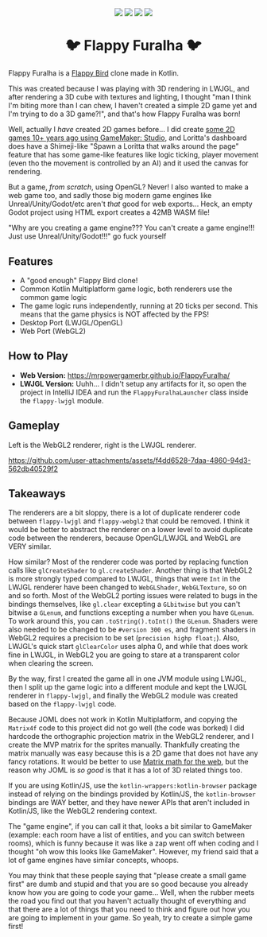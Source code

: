 <p align="center">
<img src="media/title_screen_lwjgl.png" align="center">
<img src="media/get_ready_lwjgl.png" align="center">
<img src="media/gameplay_lwjgl.png" align="center">
<img src="media/game_over_lwjgl.png" align="center">

</p>

<h1 align="center">🐦 Flappy Furalha 🐦️</h1>

Flappy Furalha is a [Flappy Bird](https://dotgears.com/games/flappybird) clone made in Kotlin.

This was created because I was playing with 3D rendering in LWJGL, and after rendering a 3D cube with textures and lighting, I thought "man I think I'm biting more than I can chew, I haven't created a simple 2D game yet and I'm trying to do a 3D game?!", and that's how Flappy Furalha was born!

Well, actually I *have* created 2D games before... I did create [some 2D games 10+ years ago using GameMaker: Studio](https://mrpowergamerbr.com/br/projects/2d-game-hard/), and Loritta's dashboard does have a Shimeji-like "Spawn a Loritta that walks around the page" feature that has some game-like features like logic ticking, player movement (even tho the movement is controlled by an AI) and it used the canvas for rendering.

But a game, *from scratch*, using OpenGL? Never! I also wanted to make a web game too, and sadly those big modern game engines like Unreal/Unity/Godot/etc aren't *that* good for web exports... Heck, an empty Godot project using HTML export creates a 42MB WASM file!

"Why are you creating a game engine??? You can't create a game engine!!! Just use Unreal/Unity/Godot!!!" go fuck yourself

## Features

* A "good enough" Flappy Bird clone!
* Common Kotlin Multiplatform game logic, both renderers use the common game logic
* The game logic runs independently, running at 20 ticks per second. This means that the game physics is NOT affected by the FPS!
* Desktop Port (LWJGL/OpenGL)
* Web Port (WebGL2)

## How to Play

* **Web Version:** https://mrpowergamerbr.github.io/FlappyFuralha/
* **LWJGL Version:** Uuhh... I didn't setup any artifacts for it, so open the project in IntelliJ IDEA and run the `FlappyFuralhaLauncher` class inside the `flappy-lwjgl` module.

## Gameplay

Left is the WebGL2 renderer, right is the LWJGL renderer.

https://github.com/user-attachments/assets/f4dd6528-7daa-4860-94d3-562db40529f2

## Takeaways

The renderers are a bit sloppy, there is a lot of duplicate renderer code between `flappy-lwjgl` and `flappy-webgl2` that could be removed. I think it would be better to abstract the renderer on a lower level to avoid duplicate code between the renderers, because OpenGL/LWJGL and WebGL are VERY similar.

How similar? Most of the renderer code was ported by replacing function calls like `glCreateShader` to `gl.createShader`. Another thing is that WebGL2 is more strongly typed compared to LWJGL, things that were `Int` in the LWJGL renderer have been changed to `WebGLShader`, `WebGLTexture`, so on and so forth. Most of the WebGL2 porting issues were related to bugs in the bindings themselves, like `gl.clear` excepting a `GLbitwise` but you can't bitwise a `GLenum`, and functions excepting a number when you have `GLenum`. To work around this, you can `.toString().toInt()` the `GLenum`. Shaders were also needed to be changed to be `#version 300 es`, and fragment shaders in WebGL2 requires a precision to be set (`precision highp float;`). Also, LWJGL's quick start `glClearColor` uses alpha 0, and while that does work fine in LWJGL, in WebGL2 you are going to stare at a transparent color when clearing the screen.

By the way, first I created the game all in one JVM module using LWJGL, then I split up the game logic into a different module and kept the LWJGL renderer in `flappy-lwjgl`, and finally the WebGL2 module was created based on the `flappy-lwjgl` code.

Because JOML does not work in Kotlin Multiplatform, and copying the `Matrix4f` code to this project did not go well (the code was borked) I did hardcode the orthographic projection matrix in the WebGL2 renderer, and I create the MVP matrix for the sprites manually. Thankfully creating the matrix manually was easy because this is a 2D game that does not have any fancy rotations. It would be better to use [Matrix math for the web](https://developer.mozilla.org/en-US/docs/Web/API/WebGL_API/Matrix_math_for_the_web), but the reason why JOML is *so good* is that it has a lot of 3D related things too.

If you are using Kotlin/JS, use the `kotlin-wrappers:kotlin-browser` package instead of relying on the bindings provided by Kotlin/JS, the `kotlin-browser` bindings are WAY better, and they have newer APIs that aren't included in Kotlin/JS, like the WebGL2 rendering context.

The "game engine", if you can call it that, looks a bit similar to GameMaker (example: each room have a list of entities, and you can switch between rooms), which is funny because it was like a zap went off when coding and I thought "oh wow this looks like GameMaker". However, my friend said that a lot of game engines have similar concepts, whoops.

You may think that these people saying that "please create a small game first" are dumb and stupid and that you are so good because you already know how you are going to code your game... Well, when the rubber meets the road you find out that you haven't actually thought of everything and that there are a lot of things that you need to think and figure out how you are going to implement in your game. So yeah, try to create a simple game first!